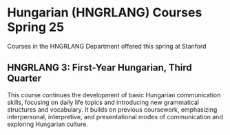 # Hungarian (HNGRLANG) Courses Spring 25 
Courses in the HNGRLANG Department offered this spring at Stanford
 ## HNGRLANG 3: First-Year Hungarian, Third Quarter
This course continues the development of basic Hungarian communication skills, focusing on daily life topics and introducing new grammatical structures and vocabulary. It builds on previous coursework, emphasizing interpersonal, interpretive, and presentational modes of communication and exploring Hungarian culture.